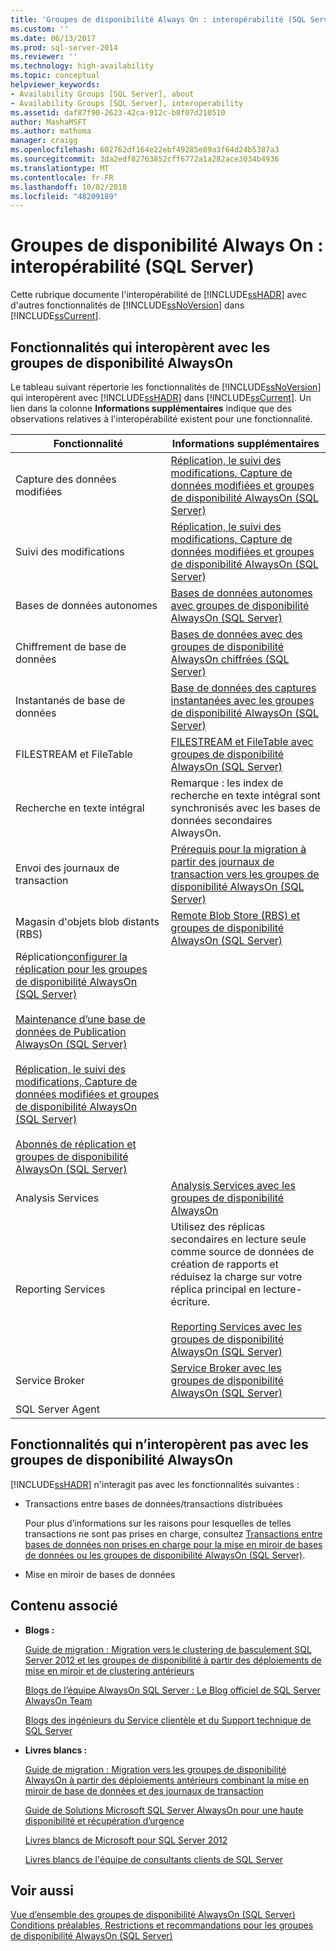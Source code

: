 ```yaml
---
title: 'Groupes de disponibilité Always On : interopérabilité (SQL Server) | Microsoft Docs'
ms.custom: ''
ms.date: 06/13/2017
ms.prod: sql-server-2014
ms.reviewer: ''
ms.technology: high-availability
ms.topic: conceptual
helpviewer_keywords:
- Availability Groups [SQL Server], about
- Availability Groups [SQL Server], interoperability
ms.assetid: daf87f90-2623-42ca-912c-b8f07d210510
author: MashaMSFT
ms.author: mathoma
manager: craigg
ms.openlocfilehash: 602762df164e22ebf49285e89a3f64d24b5387a3
ms.sourcegitcommit: 3da2edf82763852cff6772a1a282ace3034b4936
ms.translationtype: MT
ms.contentlocale: fr-FR
ms.lasthandoff: 10/02/2018
ms.locfileid: "48209189"
---
```

# <a name="always-on-availability-groups-interoperability-sql-server"></a>Groupes de disponibilité Always On : interopérabilité (SQL Server)
  Cette rubrique documente l'interopérabilité de [!INCLUDE[ssHADR](../../../includes/sshadr-md.md)] avec d'autres fonctionnalités de [!INCLUDE[ssNoVersion](../../../includes/ssnoversion-md.md)] dans [!INCLUDE[ssCurrent](../../../includes/sscurrent-md.md)].  
  

  
##  <a name="Interop"></a> Fonctionnalités qui interopèrent avec les groupes de disponibilité AlwaysOn  
 Le tableau suivant répertorie les fonctionnalités de [!INCLUDE[ssNoVersion](../../../includes/ssnoversion-md.md)] qui interopèrent avec [!INCLUDE[ssHADR](../../../includes/sshadr-md.md)] dans [!INCLUDE[ssCurrent](../../../includes/sscurrent-md.md)]. Un lien dans la colonne **Informations supplémentaires** indique que des observations relatives à l'interopérabilité existent pour une fonctionnalité.  
  
|Fonctionnalité|Informations supplémentaires|  
|-------------|----------------------|  
|Capture des données modifiées|[Réplication, le suivi des modifications, Capture de données modifiées et groupes de disponibilité AlwaysOn &#40;SQL Server&#41;](replicate-track-change-data-capture-always-on-availability.md)|  
|Suivi des modifications|[Réplication, le suivi des modifications, Capture de données modifiées et groupes de disponibilité AlwaysOn &#40;SQL Server&#41;](replicate-track-change-data-capture-always-on-availability.md)|  
|Bases de données autonomes|[Bases de données autonomes avec groupes de disponibilité AlwaysOn (SQL Server)](always-on-availability-groups-sql-server.md)|  
|Chiffrement de base de données|[Bases de données avec des groupes de disponibilité AlwaysOn chiffrées &#40;SQL Server&#41;](encrypted-databases-with-always-on-availability-groups-sql-server.md)|  
|Instantanés de base de données|[Base de données des captures instantanées avec les groupes de disponibilité AlwaysOn &#40;SQL Server&#41;](database-snapshots-with-always-on-availability-groups-sql-server.md)|  
|FILESTREAM et FileTable|[FILESTREAM et FileTable avec groupes de disponibilité AlwaysOn &#40;SQL Server&#41;](filestream-and-filetable-with-always-on-availability-groups-sql-server.md)|  
|Recherche en texte intégral|Remarque : les index de recherche en texte intégral sont synchronisés avec les bases de données secondaires AlwaysOn.|  
|Envoi des journaux de transaction|[Prérequis pour la migration à partir des journaux de transaction vers les groupes de disponibilité AlwaysOn &#40;SQL Server&#41;](prereqs-migrating-log-shipping-to-always-on-availability-groups.md)|  
|Magasin d'objets blob distants (RBS)|[Remote Blob Store &#40;RBS&#41; et groupes de disponibilité AlwaysOn &#40;SQL Server&#41;](remote-blob-store-rbs-and-always-on-availability-groups-sql-server.md)|  
|Réplication[configurer la réplication pour les groupes de disponibilité AlwaysOn (SQL Server)](configure-replication-for-always-on-availability-groups-sql-server.md)<br /><br /> [Maintenance d’une base de données de Publication AlwaysOn &#40;SQL Server&#41;](maintaining-an-always-on-publication-database-sql-server.md)<br /><br /> [Réplication, le suivi des modifications, Capture de données modifiées et groupes de disponibilité AlwaysOn &#40;SQL Server&#41;](replicate-track-change-data-capture-always-on-availability.md)<br /><br /> [Abonnés de réplication et groupes de disponibilité AlwaysOn &#40;SQL Server&#41;](replication-subscribers-and-always-on-availability-groups-sql-server.md)|  
|Analysis Services|[Analysis Services avec les groupes de disponibilité AlwaysOn](analysis-services-with-always-on-availability-groups.md)|  
|Reporting Services|Utilisez des réplicas secondaires en lecture seule comme source de données de création de rapports et réduisez la charge sur votre réplica principal en lecture-écriture.<br /><br /> [Reporting Services avec les groupes de disponibilité AlwaysOn &#40;SQL Server&#41;](reporting-services-with-always-on-availability-groups-sql-server.md)|  
|Service Broker|[Service Broker avec les groupes de disponibilité AlwaysOn &#40;SQL Server&#41;](service-broker-with-always-on-availability-groups-sql-server.md)|  
|SQL Server Agent||  
  
##  <a name="NoInterop"></a> Fonctionnalités qui n’interopèrent pas avec les groupes de disponibilité AlwaysOn  
 [!INCLUDE[ssHADR](../../../includes/sshadr-md.md)] n'interagit pas avec les fonctionnalités suivantes :  
  
-   Transactions entre bases de données/transactions distribuées  
  
     Pour plus d’informations sur les raisons pour lesquelles de telles transactions ne sont pas prises en charge, consultez [Transactions entre bases de données non prises en charge pour la mise en miroir de bases de données ou les groupes de disponibilité AlwaysOn &#40;SQL Server&#41;](transactions-always-on-availability-and-database-mirroring.md).  
  
-   Mise en miroir de bases de données  
  
##  <a name="RelatedContent"></a> Contenu associé  
  
-   **Blogs :**  
  
     [Guide de migration : Migration vers le clustering de basculement SQL Server 2012 et les groupes de disponibilité à partir des déploiements de mise en miroir et de clustering antérieurs](http://blogs.msdn.com/b/sqlalwayson/archive/2012/04/09/now-available-migration-guide-migrating-to-sql-server-2012-failover-clustering-and-availability-groups-from-prior-clustering-and-mirroring-deployments.aspx)  
  
     [Blogs de l’équipe AlwaysOn SQL Server : Le Blog officiel de SQL Server AlwaysOn Team](http://blogs.msdn.com/b/sqlalwayson/)  
  
     [Blogs des ingénieurs du Service clientèle et du Support technique de SQL Server](http://blogs.msdn.com/b/psssql/)  
  
-   **Livres blancs :**  
  
     [Guide de migration : Migration vers les groupes de disponibilité AlwaysOn à partir des déploiements antérieurs combinant la mise en miroir de base de données et des journaux de transaction](http://msdn.microsoft.com/library/jj635217)  
  
     [Guide de Solutions Microsoft SQL Server AlwaysOn pour une haute disponibilité et récupération d’urgence](http://go.microsoft.com/fwlink/?LinkId=227600)  
  
     [Livres blancs de Microsoft pour SQL Server 2012](http://msdn.microsoft.com/library/hh403491.aspx)  
  
     [Livres blancs de l'équipe de consultants clients de SQL Server](http://sqlcat.com/)  
  
## <a name="see-also"></a>Voir aussi  
 [Vue d’ensemble des groupes de disponibilité AlwaysOn &#40;SQL Server&#41;](overview-of-always-on-availability-groups-sql-server.md)   
 [Conditions préalables, Restrictions et recommandations pour les groupes de disponibilité AlwaysOn &#40;SQL Server&#41;](prereqs-restrictions-recommendations-always-on-availability.md)  
  
  
